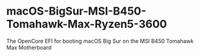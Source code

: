 # macOS-BigSur-MSI-B450-Tomahawk-Max-Ryzen5-3600
The OpenCore EFI for booting macOS Big Sur on the MSI B450 Tomahawk Max Motherboard
